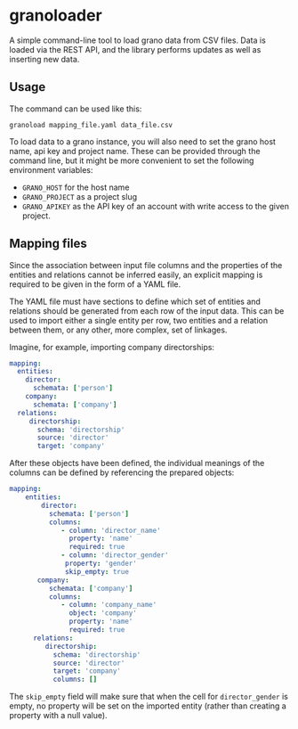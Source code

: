 # granoloader

A simple command-line tool to load grano data from CSV files. Data is
loaded via the REST API, and the library performs updates as well as
inserting new data.

## Usage

The command can be used like this:

	granoload mapping_file.yaml data_file.csv
	
To load data to a grano instance, you will also need to set the grano
host name, api key and project name. These can be provided through the
command line, but it might be more convenient to set the following 
environment variables:

* ``GRANO_HOST`` for the host name
* ``GRANO_PROJECT`` as a project slug
* ``GRANO_APIKEY`` as the API key of an account with write access to
  the given project.

## Mapping files

Since the association between input file columns and the properties of
the entities and relations cannot be inferred easily, an explicit
mapping is required to be given in the form of a YAML file.

The YAML file must have sections to define which set of entities and 
relations should be generated from each row of the input data. This
can be used to import either a single entity per row, two entities and
a relation between them, or any other, more complex, set of linkages.

Imagine, for example, importing company directorships:

```yaml
mapping:
  entities:
    director:
      schemata: ['person']
    company:
      schemata: ['company']
  relations:
  	 directorship:
  	   schema: 'directorship'
  	   source: 'director'
  	   target: 'company'
```

After these objects have been defined, the individual meanings of the
columns can be defined by referencing the prepared objects:

```yaml
mapping:
	entities:
	    director:
	      schemata: ['person']
	      columns:
		     - column: 'director_name'
		       property: 'name'
		       required: true
		     - column: 'director_gender'
              property: 'gender'
              skip_empty: true
       company:
	      schemata: ['company']
	      columns: 	
		     - column: 'company_name'
		       object: 'company'
		       property: 'name'
		       required: true
	  relations:
	  	 directorship:
	  	   schema: 'directorship'
	  	   source: 'director'
	  	   target: 'company'
	  	   columns: []      
```

The ``skip_empty`` field will make sure that when the cell for
``director_gender`` is empty, no property will be set on the imported 
entity (rather than creating a property with a null value).

